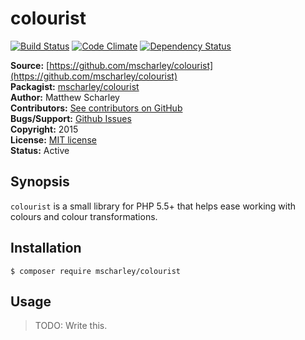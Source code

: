 # colourist

[![Build Status](https://travis-ci.org/mscharley/colourist.svg)](https://travis-ci.org/mscharley/colourist)
[![Code Climate](https://codeclimate.com/github/mscharley/colourist/badges/gpa.svg)](https://codeclimate.com/github/mscharley/colourist)
[![Dependency Status](https://gemnasium.com/mscharley/colourist.svg)](https://gemnasium.com/mscharley/colourist)

**Source:** [https://github.com/mscharley/colourist](https://github.com/mscharley/colourist)  
**Packagist:** [mscharley/colourist](https://packagist.org/packages/mscharley/colourist)  
**Author:** Matthew Scharley  
**Contributors:** [See contributors on GitHub][gh-contrib]  
**Bugs/Support:** [Github Issues][gh-issues]  
**Copyright:** 2015  
**License:** [MIT license][license]  
**Status:** Active

## Synopsis

`colourist` is a small library for PHP 5.5+ that helps ease working with colours and colour transformations.

## Installation

    $ composer require mscharley/colourist

## Usage

> TODO: Write this.

  [gh-contrib]: https://github.com/mscharley/colourist/graphs/contributors
  [gh-issues]: https://github.com/mscharley/colourist/issues
  [license]: https://github.com/mscharley/colourist/blob/master/LICENSE
